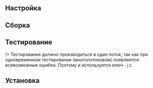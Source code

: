 <pkg :name="'gperf'" instsize showsbu2></pkg>

## Настройка
<package-script :package="'gperf'" :type="'configure'"></package-script>

## Сборка
<package-script :package="'gperf'" :type="'build'"></package-script>
## Тестирование

!> Тестирование должно производиться в один поток, так как при одновременном тестировании (многопотоковом) появляются всевозможные ошибки. Поэтому и используется ключ `-j1`:

<package-script :package="'gperf'" :type="'test'"></package-script>

## Установка
<package-script :package="'gperf'" :type="'install'"></package-script>


<script>
	new Vue({ el: '#main' })
</script> 
